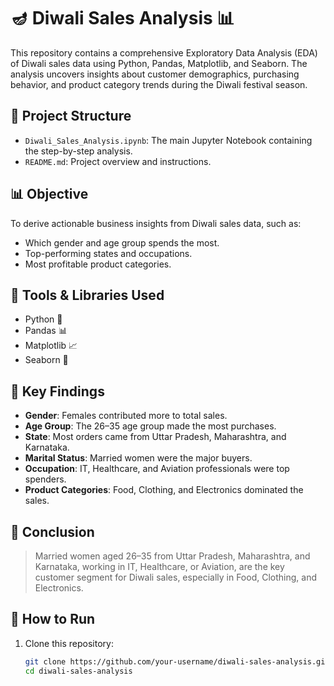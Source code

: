 # 🪔 Diwali Sales Analysis 📊

This repository contains a comprehensive Exploratory Data Analysis (EDA) of Diwali sales data using Python, Pandas, Matplotlib, and Seaborn. The analysis uncovers insights about customer demographics, purchasing behavior, and product category trends during the Diwali festival season.

## 📁 Project Structure

- `Diwali_Sales_Analysis.ipynb`: The main Jupyter Notebook containing the step-by-step analysis.
- `README.md`: Project overview and instructions.

## 📊 Objective

To derive actionable business insights from Diwali sales data, such as:
- Which gender and age group spends the most.
- Top-performing states and occupations.
- Most profitable product categories.

## 🧰 Tools & Libraries Used

- Python 🐍
- Pandas 📊
- Matplotlib 📈
- Seaborn 🎨

## 📌 Key Findings

- **Gender**: Females contributed more to total sales.
- **Age Group**: The 26–35 age group made the most purchases.
- **State**: Most orders came from Uttar Pradesh, Maharashtra, and Karnataka.
- **Marital Status**: Married women were the major buyers.
- **Occupation**: IT, Healthcare, and Aviation professionals were top spenders.
- **Product Categories**: Food, Clothing, and Electronics dominated the sales.

## 📝 Conclusion

> Married women aged 26–35 from Uttar Pradesh, Maharashtra, and Karnataka, working in IT, Healthcare, or Aviation, are the key customer segment for Diwali sales, especially in Food, Clothing, and Electronics.

## 🚀 How to Run

1. Clone this repository:
   ```bash
   git clone https://github.com/your-username/diwali-sales-analysis.git
   cd diwali-sales-analysis
